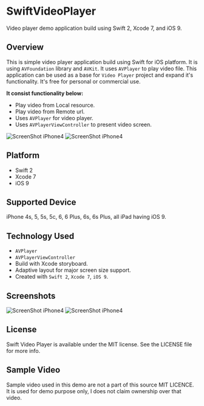 # SwiftVideoPlayer
Video player demo application build using Swift 2, Xcode 7, and iOS 9.

## Overview
This is simple video player application build using Swift for iOS platform. It is using ``AVFoundation`` library and ``AVKit``. It uses ``AVPlayer`` to play video file. This application can be used as a base for ``Video Player`` project and expand it's functionality. It's free for personal or commercial use.

**It consist functionality below:**
+ Play video from Local resource.
+ Play video from Remote url.
+ Uses ``AVPlayer`` for video player.
+ Uses ``AVPlayerViewController`` to present video screen.

![ScreenShot iPhone4](../master/Screenshots/main-1t.png)
![ScreenShot iPhone4](../master/Screenshots/main-2t.png)

## Platform
+ Swift 2
+ Xcode 7
+ iOS 9

## Supported Device
iPhone 4s, 5, 5s, 5c, 6, 6 Plus, 6s, 6s Plus, all iPad having iOS 9.

## Technology Used
+ ``AVPlayer``
+ ``AVPlayerViewController``
+ Build with Xcode storyboard.
+ Adaptive layout for major screen size support.
+ Created with ``Swift 2``, ``Xcode 7``, ``iOS 9``.

## Screenshots
![ScreenShot iPhone4](../master/Screenshots/main-1t.png)
![ScreenShot iPhone4](../master/Screenshots/main-2t.png)

## License
Swift Video Player is available under the MIT license. See the LICENSE file for more info.

## Sample Video
Sample video used in this demo are not a part of this source MIT LICENCE. It is used for demo purpose only, I does not claim ownership over that video.
